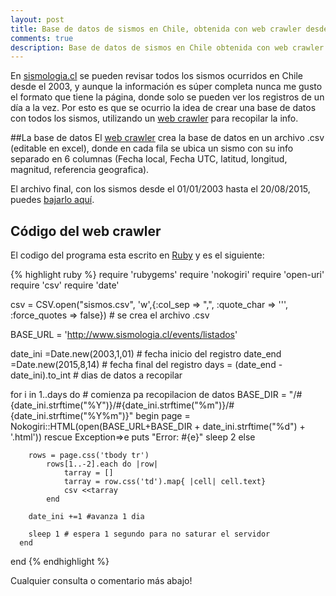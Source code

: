 ```yaml
---
layout: post
title: Base de datos de sismos en Chile, obtenida con web crawler desde sismologia.cl
comments: true
description: Base de datos de sismos en Chile obtenida con web crawler
---
```

 



En [sismologia.cl](http://sismologia.cl/) se pueden revisar todos los sismos ocurridos en Chile desde el 2003, y aunque la información es súper completa nunca me gusto el formato que tiene la página, donde solo se pueden ver los registros de un día a la vez. Por esto es que se ocurrio la idea de crear una base de datos con todos los sismos, utilizando un [web crawler](https://es.wikipedia.org/wiki/Araña_web) para recopilar la info.

##La base de datos
El [web crawler](https://es.wikipedia.org/wiki/Araña_web) crea la base de datos en un archivo .csv (editable en excel), donde en cada fila se ubica un sismo con su info  separado en 6 columnas (Fecha local, Fecha UTC, latitud, longitud, magnitud, referencia geografica).

El archivo final, con los sismos desde el 01/01/2003 hasta el 20/08/2015, puedes  [bajarlo aquí](/assets/sismos.csv).



## Código del web crawler
El codigo del programa esta escrito en [Ruby](https://www.ruby-lang.org/es/) y es el siguiente:

{% highlight ruby  %}
require 'rubygems'
require 'nokogiri'
require 'open-uri'
require 'csv'
require 'date'

csv = CSV.open("sismos.csv", 'w',{:col_sep => ",", :quote_char => '\'', :force_quotes => false}) # se crea el archivo .csv

BASE_URL = 'http://www.sismologia.cl/events/listados'

date_ini =Date.new(2003,1,01) # fecha inicio del registro
date_end =Date.new(2015,8,14) # fecha final del registro
days = (date_end - date_ini).to_int # dias de datos a recopilar



for i in 1..days do # comienza pa recopilacion de datos
	BASE_DIR = "/#{date_ini.strftime("%Y")}/#{date_ini.strftime("%m")}/#{date_ini.strftime("%Y%m")}" 
		begin
		page = Nokogiri::HTML(open(BASE_URL+BASE_DIR + date_ini.strftime("%d") + '.html'))
		rescue Exception=>e
        puts "Error: #{e}"
        sleep 2
      	else

		rows = page.css('tbody tr')
			rows[1..-2].each do |row| 
				tarray = [] 
			 	tarray = row.css('td').map{ |cell| cell.text}	 
				csv <<tarray
			end

		date_ini +=1 #avanza 1 dia

		sleep 1 # espera 1 segundo para no saturar el servidor
	  end
end 
{% endhighlight %}



Cualquier consulta o comentario más abajo!
